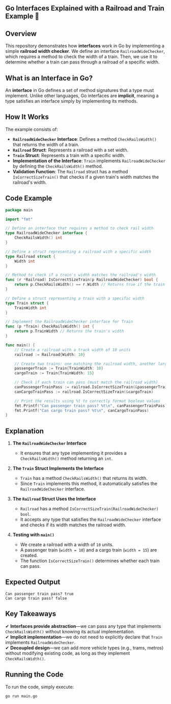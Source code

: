 ## Go Interfaces Explained with a Railroad and Train Example 🚆

## Overview
This repository demonstrates how **interfaces** work in Go by implementing a simple **railroad width checker**. We define an interface `RailroadWideChecker`, which requires a method to check the width of a train. Then, we use it to determine whether a train can pass through a railroad of a specific width.

## What is an Interface in Go?
An **interface** in Go defines a set of method signatures that a type must implement. Unlike other languages, Go interfaces are **implicit**, meaning a type satisfies an interface simply by implementing its methods.

## How It Works
The example consists of:
- **`RailroadWideChecker` Interface**: Defines a method `CheckRailsWidth()` that returns the width of a train.
- **`Railroad` Struct**: Represents a railroad with a set width.
- **`Train` Struct**: Represents a train with a specific width.
- **Implementation of the Interface**: `Train` implements `RailroadWideChecker` by defining the `CheckRailsWidth()` method.
- **Validation Function**: The `Railroad` struct has a method `IsCorrectSizeTrain()` that checks if a given train's width matches the railroad's width.

## Code Example

```go
package main

import "fmt"

// Define an interface that requires a method to check rail width
type RailroadWideChecker interface {
	CheckRailsWidth() int
}

// Define a struct representing a railroad with a specific width
type Railroad struct {
	Width int
}

// Method to check if a train's width matches the railroad's width
func (r *Railroad) IsCorrectSizeTrain(p RailroadWideChecker) bool {
	return p.CheckRailsWidth() == r.Width // Returns true if the train width matches the railroad width
}

// Define a struct representing a train with a specific width
type Train struct {
	TrainWidth int
}

// Implement the RailroadWideChecker interface for Train
func (p *Train) CheckRailsWidth() int {
	return p.TrainWidth // Returns the train's width
}

func main() {
	// Create a railroad with a track width of 10 units
	railroad := Railroad{Width: 10}

	// Create two trains: one matching the railroad width, another larger
	passengerTrain := Train{TrainWidth: 10}
	cargoTrain := Train{TrainWidth: 15}

	// Check if each train can pass (must match the railroad width)
	canPassengerTrainPass := railroad.IsCorrectSizeTrain(&passengerTrain) // Should return true
	canCargoTrainPass := railroad.IsCorrectSizeTrain(&cargoTrain)         // Should return false

	// Print the results using %t to correctly format boolean values
	fmt.Printf("Can passenger train pass? %t\n", canPassengerTrainPass)
	fmt.Printf("Can cargo train pass? %t\n", canCargoTrainPass)
}
```

## Explanation
1. **The `RailroadWideChecker` Interface**  
   - It ensures that any type implementing it provides a `CheckRailsWidth()` method returning an `int`.

2. **The `Train` Struct Implements the Interface**  
   - `Train` has a method `CheckRailsWidth()` that returns its width.
   - Since `Train` implements this method, it automatically satisfies the `RailroadWideChecker` interface.

3. **The `Railroad` Struct Uses the Interface**  
   - `Railroad` has a method `IsCorrectSizeTrain(RailroadWideChecker) bool`.
   - It accepts any type that satisfies the `RailroadWideChecker` interface and checks if its width matches the railroad width.

4. **Testing with `main()`**  
   - We create a railroad with a width of `10` units.
   - A passenger train (`width = 10`) and a cargo train (`width = 15`) are created.
   - The function `IsCorrectSizeTrain()` determines whether each train can pass.

## Expected Output
```
Can passenger train pass? true
Can cargo train pass? false
```

## Key Takeaways
✔ **Interfaces provide abstraction**—we can pass any type that implements `CheckRailsWidth()` without knowing its actual implementation.  
✔ **Implicit implementation**—we do not need to explicitly declare that `Train` implements `RailroadWideChecker`.  
✔ **Decoupled design**—we can add more vehicle types (e.g., trams, metros) without modifying existing code, as long as they implement `CheckRailsWidth()`.  

## Running the Code
To run the code, simply execute:
```sh
go run main.go
```